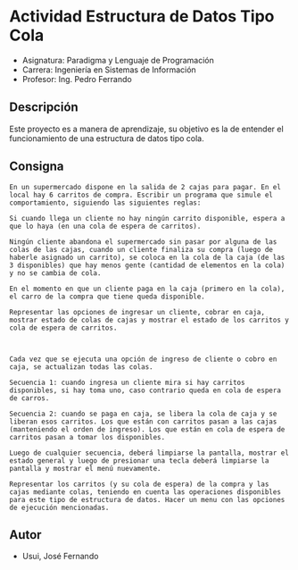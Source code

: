 # Actividad Estructura de Datos Tipo Cola

- Asignatura: Paradigma y Lenguaje de Programación
- Carrera: Ingeniería en Sistemas de Información
- Profesor: Ing. Pedro Ferrando

## Descripción
Este proyecto es a manera de aprendizaje, su objetivo es la de entender el funcionamiento de una estructura de datos tipo cola.

## Consigna

```
En un supermercado dispone en la salida de 2 cajas para pagar. En el local hay 6 carritos de compra. Escribir un programa que simule el comportamiento, siguiendo las siguientes reglas:

Si cuando llega un cliente no hay ningún carrito disponible, espera a que lo haya (en una cola de espera de carritos).

Ningún cliente abandona el supermercado sin pasar por alguna de las colas de las cajas, cuando un cliente finaliza su compra (luego de haberle asignado un carrito), se coloca en la cola de la caja (de las 3 disponibles) que hay menos gente (cantidad de elementos en la cola) y no se cambia de cola.

En el momento en que un cliente paga en la caja (primero en la cola), el carro de la compra que tiene queda disponible.

Representar las opciones de ingresar un cliente, cobrar en caja, mostrar estado de colas de cajas y mostrar el estado de los carritos y cola de espera de carritos. 

 

Cada vez que se ejecuta una opción de ingreso de cliente o cobro en caja, se actualizan todas las colas.

Secuencia 1: cuando ingresa un cliente mira si hay carritos disponibles, si hay toma uno, caso contrario queda en cola de espera de carros.

Secuencia 2: cuando se paga en caja, se libera la cola de caja y se liberan esos carritos. Los que están con carritos pasan a las cajas (manteniendo el orden de ingreso). Los que están en cola de espera de carritos pasan a tomar los disponibles.

Luego de cualquier secuencia, deberá limpiarse la pantalla, mostrar el estado general y luego de presionar una tecla deberá limpiarse la pantalla y mostrar el menú nuevamente.

Representar los carritos (y su cola de espera) de la compra y las cajas mediante colas, teniendo en cuenta las operaciones disponibles para este tipo de estructura de datos. Hacer un menu con las opciones de ejecución mencionadas.
```

## Autor
- Usui, José Fernando